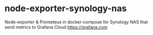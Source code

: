 # node-exporter-synology-nas
Node-exporter & Prometeus in docker-compose for Synology NAS that send metrics to Grafana Cloud https://grafana.com


